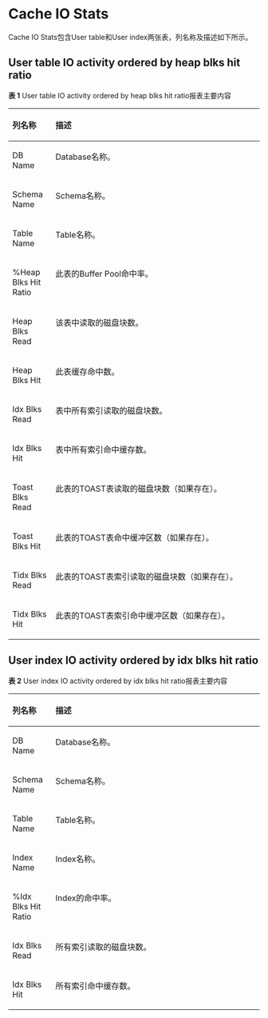# Cache IO Stats

Cache IO Stats包含User table和User index两张表，列名称及描述如下所示。

## User table IO activity ordered by heap blks hit ratio<a name="section155172118496"></a>

**表 1**  User table IO activity ordered by heap blks hit ratio报表主要内容

<a name="table42308587231"></a>
<table><thead align="left"><tr id="row1023195813234"><th class="cellrowborder" valign="top" width="17.169999999999998%" id="mcps1.2.3.1.1"><p id="p8231958162311"><a name="p8231958162311"></a><a name="p8231958162311"></a>列名称</p>
</th>
<th class="cellrowborder" valign="top" width="82.83%" id="mcps1.2.3.1.2"><p id="p1923155815232"><a name="p1923155815232"></a><a name="p1923155815232"></a>描述</p>
</th>
</tr>
</thead>
<tbody><tr id="row623125811239"><td class="cellrowborder" valign="top" width="17.169999999999998%" headers="mcps1.2.3.1.1 "><p id="p0729154345017"><a name="p0729154345017"></a><a name="p0729154345017"></a>DB Name</p>
</td>
<td class="cellrowborder" valign="top" width="82.83%" headers="mcps1.2.3.1.2 "><p id="p6729134395017"><a name="p6729134395017"></a><a name="p6729134395017"></a>Database名称。</p>
</td>
</tr>
<tr id="row123110587238"><td class="cellrowborder" valign="top" width="17.169999999999998%" headers="mcps1.2.3.1.1 "><p id="p1972994395011"><a name="p1972994395011"></a><a name="p1972994395011"></a>Schema Name</p>
</td>
<td class="cellrowborder" valign="top" width="82.83%" headers="mcps1.2.3.1.2 "><p id="p14729184318509"><a name="p14729184318509"></a><a name="p14729184318509"></a>Schema名称。</p>
</td>
</tr>
<tr id="row1323111589238"><td class="cellrowborder" valign="top" width="17.169999999999998%" headers="mcps1.2.3.1.1 "><p id="p272974365017"><a name="p272974365017"></a><a name="p272974365017"></a>Table Name</p>
</td>
<td class="cellrowborder" valign="top" width="82.83%" headers="mcps1.2.3.1.2 "><p id="p1672912436509"><a name="p1672912436509"></a><a name="p1672912436509"></a>Table名称。</p>
</td>
</tr>
<tr id="row20231155818239"><td class="cellrowborder" valign="top" width="17.169999999999998%" headers="mcps1.2.3.1.1 "><p id="p137293438509"><a name="p137293438509"></a><a name="p137293438509"></a>%Heap Blks Hit Ratio</p>
</td>
<td class="cellrowborder" valign="top" width="82.83%" headers="mcps1.2.3.1.2 "><p id="p14729143195018"><a name="p14729143195018"></a><a name="p14729143195018"></a>此表的Buffer Pool命中率。</p>
</td>
</tr>
<tr id="row1523145815238"><td class="cellrowborder" valign="top" width="17.169999999999998%" headers="mcps1.2.3.1.1 "><p id="p072924313503"><a name="p072924313503"></a><a name="p072924313503"></a>Heap Blks Read</p>
</td>
<td class="cellrowborder" valign="top" width="82.83%" headers="mcps1.2.3.1.2 "><p id="p1872964355012"><a name="p1872964355012"></a><a name="p1872964355012"></a>该表中读取的磁盘块数。</p>
</td>
</tr>
<tr id="row4231125862312"><td class="cellrowborder" valign="top" width="17.169999999999998%" headers="mcps1.2.3.1.1 "><p id="p47291443155013"><a name="p47291443155013"></a><a name="p47291443155013"></a>Heap Blks Hit</p>
</td>
<td class="cellrowborder" valign="top" width="82.83%" headers="mcps1.2.3.1.2 "><p id="p372934310503"><a name="p372934310503"></a><a name="p372934310503"></a>此表缓存命中数。</p>
</td>
</tr>
<tr id="row19231558172318"><td class="cellrowborder" valign="top" width="17.169999999999998%" headers="mcps1.2.3.1.1 "><p id="p972919430507"><a name="p972919430507"></a><a name="p972919430507"></a>Idx Blks Read</p>
</td>
<td class="cellrowborder" valign="top" width="82.83%" headers="mcps1.2.3.1.2 "><p id="p1729144335013"><a name="p1729144335013"></a><a name="p1729144335013"></a>表中所有索引读取的磁盘块数。</p>
</td>
</tr>
<tr id="row1425411209253"><td class="cellrowborder" valign="top" width="17.169999999999998%" headers="mcps1.2.3.1.1 "><p id="p1072917436505"><a name="p1072917436505"></a><a name="p1072917436505"></a>Idx Blks Hit</p>
</td>
<td class="cellrowborder" valign="top" width="82.83%" headers="mcps1.2.3.1.2 "><p id="p10730114325012"><a name="p10730114325012"></a><a name="p10730114325012"></a>表中所有索引命中缓存数。</p>
</td>
</tr>
<tr id="row1483523102517"><td class="cellrowborder" valign="top" width="17.169999999999998%" headers="mcps1.2.3.1.1 "><p id="p16730174315505"><a name="p16730174315505"></a><a name="p16730174315505"></a>Toast Blks Read</p>
</td>
<td class="cellrowborder" valign="top" width="82.83%" headers="mcps1.2.3.1.2 "><p id="p11730124315503"><a name="p11730124315503"></a><a name="p11730124315503"></a>此表的TOAST表读取的磁盘块数（如果存在）。</p>
</td>
</tr>
<tr id="row1395913276256"><td class="cellrowborder" valign="top" width="17.169999999999998%" headers="mcps1.2.3.1.1 "><p id="p14730144305011"><a name="p14730144305011"></a><a name="p14730144305011"></a>Toast Blks Hit</p>
</td>
<td class="cellrowborder" valign="top" width="82.83%" headers="mcps1.2.3.1.2 "><p id="p173004335019"><a name="p173004335019"></a><a name="p173004335019"></a>此表的TOAST表命中缓冲区数（如果存在）。</p>
</td>
</tr>
<tr id="row1119733002519"><td class="cellrowborder" valign="top" width="17.169999999999998%" headers="mcps1.2.3.1.1 "><p id="p97302043145010"><a name="p97302043145010"></a><a name="p97302043145010"></a>Tidx Blks Read</p>
</td>
<td class="cellrowborder" valign="top" width="82.83%" headers="mcps1.2.3.1.2 "><p id="p97304433507"><a name="p97304433507"></a><a name="p97304433507"></a>此表的TOAST表索引读取的磁盘块数（如果存在）。</p>
</td>
</tr>
<tr id="row3539163272511"><td class="cellrowborder" valign="top" width="17.169999999999998%" headers="mcps1.2.3.1.1 "><p id="p9730134310507"><a name="p9730134310507"></a><a name="p9730134310507"></a>Tidx Blks Hit</p>
</td>
<td class="cellrowborder" valign="top" width="82.83%" headers="mcps1.2.3.1.2 "><p id="p147301437508"><a name="p147301437508"></a><a name="p147301437508"></a>此表的TOAST表索引命中缓冲区数（如果存在）。</p>
</td>
</tr>
</tbody>
</table>

## User index IO activity ordered by idx blks hit ratio<a name="section20506101317514"></a>

**表 2**  User index IO activity ordered by idx blks hit ratio报表主要内容

<a name="table75061413135113"></a>
<table><thead align="left"><tr id="row1050691316517"><th class="cellrowborder" valign="top" width="17.169999999999998%" id="mcps1.2.3.1.1"><p id="p750614135517"><a name="p750614135517"></a><a name="p750614135517"></a>列名称</p>
</th>
<th class="cellrowborder" valign="top" width="82.83%" id="mcps1.2.3.1.2"><p id="p125061313185110"><a name="p125061313185110"></a><a name="p125061313185110"></a>描述</p>
</th>
</tr>
</thead>
<tbody><tr id="row175068132513"><td class="cellrowborder" valign="top" width="17.169999999999998%" headers="mcps1.2.3.1.1 "><p id="p191865520510"><a name="p191865520510"></a><a name="p191865520510"></a>DB Name</p>
</td>
<td class="cellrowborder" valign="top" width="82.83%" headers="mcps1.2.3.1.2 "><p id="p1591865514513"><a name="p1591865514513"></a><a name="p1591865514513"></a>Database名称。</p>
</td>
</tr>
<tr id="row95061613115111"><td class="cellrowborder" valign="top" width="17.169999999999998%" headers="mcps1.2.3.1.1 "><p id="p13918155505116"><a name="p13918155505116"></a><a name="p13918155505116"></a>Schema Name</p>
</td>
<td class="cellrowborder" valign="top" width="82.83%" headers="mcps1.2.3.1.2 "><p id="p99186552510"><a name="p99186552510"></a><a name="p99186552510"></a>Schema名称。</p>
</td>
</tr>
<tr id="row450661335113"><td class="cellrowborder" valign="top" width="17.169999999999998%" headers="mcps1.2.3.1.1 "><p id="p1691815558519"><a name="p1691815558519"></a><a name="p1691815558519"></a>Table Name</p>
</td>
<td class="cellrowborder" valign="top" width="82.83%" headers="mcps1.2.3.1.2 "><p id="p1791885555113"><a name="p1791885555113"></a><a name="p1791885555113"></a>Table名称。</p>
</td>
</tr>
<tr id="row750619135517"><td class="cellrowborder" valign="top" width="17.169999999999998%" headers="mcps1.2.3.1.1 "><p id="p091855517519"><a name="p091855517519"></a><a name="p091855517519"></a>Index Name</p>
</td>
<td class="cellrowborder" valign="top" width="82.83%" headers="mcps1.2.3.1.2 "><p id="p1691819558511"><a name="p1691819558511"></a><a name="p1691819558511"></a>Index名称。</p>
</td>
</tr>
<tr id="row85068134519"><td class="cellrowborder" valign="top" width="17.169999999999998%" headers="mcps1.2.3.1.1 "><p id="p69183556517"><a name="p69183556517"></a><a name="p69183556517"></a>%Idx Blks Hit Ratio</p>
</td>
<td class="cellrowborder" valign="top" width="82.83%" headers="mcps1.2.3.1.2 "><p id="p7918155511517"><a name="p7918155511517"></a><a name="p7918155511517"></a>Index的命中率。</p>
</td>
</tr>
<tr id="row3506313195112"><td class="cellrowborder" valign="top" width="17.169999999999998%" headers="mcps1.2.3.1.1 "><p id="p1191835512512"><a name="p1191835512512"></a><a name="p1191835512512"></a>Idx Blks Read</p>
</td>
<td class="cellrowborder" valign="top" width="82.83%" headers="mcps1.2.3.1.2 "><p id="p491825514519"><a name="p491825514519"></a><a name="p491825514519"></a>所有索引读取的磁盘块数。</p>
</td>
</tr>
<tr id="row155076135514"><td class="cellrowborder" valign="top" width="17.169999999999998%" headers="mcps1.2.3.1.1 "><p id="p391820554517"><a name="p391820554517"></a><a name="p391820554517"></a>Idx Blks Hit</p>
</td>
<td class="cellrowborder" valign="top" width="82.83%" headers="mcps1.2.3.1.2 "><p id="p19918195585113"><a name="p19918195585113"></a><a name="p19918195585113"></a>所有索引命中缓存数。</p>
</td>
</tr>
</tbody>
</table>

